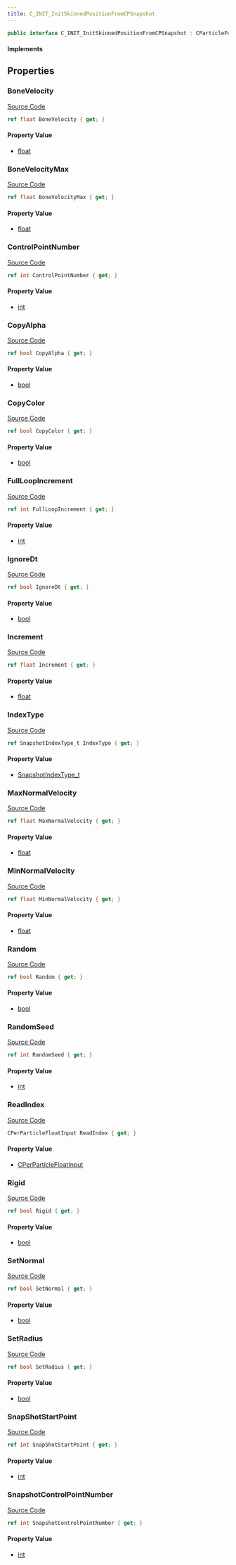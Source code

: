 ```yaml
---
title: C_INIT_InitSkinnedPositionFromCPSnapshot
---
```


```csharp
public interface C_INIT_InitSkinnedPositionFromCPSnapshot : CParticleFunctionInitializer, CParticleFunction, ISchemaClass<CParticleFunction>, ISchemaClass<CParticleFunctionInitializer>, ISchemaClass<C_INIT_InitSkinnedPositionFromCPSnapshot>, ISchemaField, ISchemaClass, INativeHandle
```

#### Implements

## Properties

### BoneVelocity

[Source Code](https://github.com/swiftly-solution/swiftlys2/blob/main/managed/src/SwiftlyS2.Generated/Schemas/Interfaces/C_INIT_InitSkinnedPositionFromCPSnapshot.cs#L45)

```csharp
ref float BoneVelocity { get; }
```

#### Property Value

- [float](https://learn.microsoft.com/dotnet/api/system.single)

### BoneVelocityMax

[Source Code](https://github.com/swiftly-solution/swiftlys2/blob/main/managed/src/SwiftlyS2.Generated/Schemas/Interfaces/C_INIT_InitSkinnedPositionFromCPSnapshot.cs#L47)

```csharp
ref float BoneVelocityMax { get; }
```

#### Property Value

- [float](https://learn.microsoft.com/dotnet/api/system.single)

### ControlPointNumber

[Source Code](https://github.com/swiftly-solution/swiftlys2/blob/main/managed/src/SwiftlyS2.Generated/Schemas/Interfaces/C_INIT_InitSkinnedPositionFromCPSnapshot.cs#L19)

```csharp
ref int ControlPointNumber { get; }
```

#### Property Value

- [int](https://learn.microsoft.com/dotnet/api/system.int32)

### CopyAlpha

[Source Code](https://github.com/swiftly-solution/swiftlys2/blob/main/managed/src/SwiftlyS2.Generated/Schemas/Interfaces/C_INIT_InitSkinnedPositionFromCPSnapshot.cs#L51)

```csharp
ref bool CopyAlpha { get; }
```

#### Property Value

- [bool](https://learn.microsoft.com/dotnet/api/system.boolean)

### CopyColor

[Source Code](https://github.com/swiftly-solution/swiftlys2/blob/main/managed/src/SwiftlyS2.Generated/Schemas/Interfaces/C_INIT_InitSkinnedPositionFromCPSnapshot.cs#L49)

```csharp
ref bool CopyColor { get; }
```

#### Property Value

- [bool](https://learn.microsoft.com/dotnet/api/system.boolean)

### FullLoopIncrement

[Source Code](https://github.com/swiftly-solution/swiftlys2/blob/main/managed/src/SwiftlyS2.Generated/Schemas/Interfaces/C_INIT_InitSkinnedPositionFromCPSnapshot.cs#L41)

```csharp
ref int FullLoopIncrement { get; }
```

#### Property Value

- [int](https://learn.microsoft.com/dotnet/api/system.int32)

### IgnoreDt

[Source Code](https://github.com/swiftly-solution/swiftlys2/blob/main/managed/src/SwiftlyS2.Generated/Schemas/Interfaces/C_INIT_InitSkinnedPositionFromCPSnapshot.cs#L29)

```csharp
ref bool IgnoreDt { get; }
```

#### Property Value

- [bool](https://learn.microsoft.com/dotnet/api/system.boolean)

### Increment

[Source Code](https://github.com/swiftly-solution/swiftlys2/blob/main/managed/src/SwiftlyS2.Generated/Schemas/Interfaces/C_INIT_InitSkinnedPositionFromCPSnapshot.cs#L39)

```csharp
ref float Increment { get; }
```

#### Property Value

- [float](https://learn.microsoft.com/dotnet/api/system.single)

### IndexType

[Source Code](https://github.com/swiftly-solution/swiftlys2/blob/main/managed/src/SwiftlyS2.Generated/Schemas/Interfaces/C_INIT_InitSkinnedPositionFromCPSnapshot.cs#L35)

```csharp
ref SnapshotIndexType_t IndexType { get; }
```

#### Property Value

- [SnapshotIndexType_t](/docs/api/shared/schemadefinitions/snapshotindextype_t)

### MaxNormalVelocity

[Source Code](https://github.com/swiftly-solution/swiftlys2/blob/main/managed/src/SwiftlyS2.Generated/Schemas/Interfaces/C_INIT_InitSkinnedPositionFromCPSnapshot.cs#L33)

```csharp
ref float MaxNormalVelocity { get; }
```

#### Property Value

- [float](https://learn.microsoft.com/dotnet/api/system.single)

### MinNormalVelocity

[Source Code](https://github.com/swiftly-solution/swiftlys2/blob/main/managed/src/SwiftlyS2.Generated/Schemas/Interfaces/C_INIT_InitSkinnedPositionFromCPSnapshot.cs#L31)

```csharp
ref float MinNormalVelocity { get; }
```

#### Property Value

- [float](https://learn.microsoft.com/dotnet/api/system.single)

### Random

[Source Code](https://github.com/swiftly-solution/swiftlys2/blob/main/managed/src/SwiftlyS2.Generated/Schemas/Interfaces/C_INIT_InitSkinnedPositionFromCPSnapshot.cs#L21)

```csharp
ref bool Random { get; }
```

#### Property Value

- [bool](https://learn.microsoft.com/dotnet/api/system.boolean)

### RandomSeed

[Source Code](https://github.com/swiftly-solution/swiftlys2/blob/main/managed/src/SwiftlyS2.Generated/Schemas/Interfaces/C_INIT_InitSkinnedPositionFromCPSnapshot.cs#L23)

```csharp
ref int RandomSeed { get; }
```

#### Property Value

- [int](https://learn.microsoft.com/dotnet/api/system.int32)

### ReadIndex

[Source Code](https://github.com/swiftly-solution/swiftlys2/blob/main/managed/src/SwiftlyS2.Generated/Schemas/Interfaces/C_INIT_InitSkinnedPositionFromCPSnapshot.cs#L37)

```csharp
CPerParticleFloatInput ReadIndex { get; }
```

#### Property Value

- [CPerParticleFloatInput](/docs/api/shared/schemadefinitions/cperparticlefloatinput)

### Rigid

[Source Code](https://github.com/swiftly-solution/swiftlys2/blob/main/managed/src/SwiftlyS2.Generated/Schemas/Interfaces/C_INIT_InitSkinnedPositionFromCPSnapshot.cs#L25)

```csharp
ref bool Rigid { get; }
```

#### Property Value

- [bool](https://learn.microsoft.com/dotnet/api/system.boolean)

### SetNormal

[Source Code](https://github.com/swiftly-solution/swiftlys2/blob/main/managed/src/SwiftlyS2.Generated/Schemas/Interfaces/C_INIT_InitSkinnedPositionFromCPSnapshot.cs#L27)

```csharp
ref bool SetNormal { get; }
```

#### Property Value

- [bool](https://learn.microsoft.com/dotnet/api/system.boolean)

### SetRadius

[Source Code](https://github.com/swiftly-solution/swiftlys2/blob/main/managed/src/SwiftlyS2.Generated/Schemas/Interfaces/C_INIT_InitSkinnedPositionFromCPSnapshot.cs#L53)

```csharp
ref bool SetRadius { get; }
```

#### Property Value

- [bool](https://learn.microsoft.com/dotnet/api/system.boolean)

### SnapShotStartPoint

[Source Code](https://github.com/swiftly-solution/swiftlys2/blob/main/managed/src/SwiftlyS2.Generated/Schemas/Interfaces/C_INIT_InitSkinnedPositionFromCPSnapshot.cs#L43)

```csharp
ref int SnapShotStartPoint { get; }
```

#### Property Value

- [int](https://learn.microsoft.com/dotnet/api/system.int32)

### SnapshotControlPointNumber

[Source Code](https://github.com/swiftly-solution/swiftlys2/blob/main/managed/src/SwiftlyS2.Generated/Schemas/Interfaces/C_INIT_InitSkinnedPositionFromCPSnapshot.cs#L17)

```csharp
ref int SnapshotControlPointNumber { get; }
```

#### Property Value

- [int](https://learn.microsoft.com/dotnet/api/system.int32)

